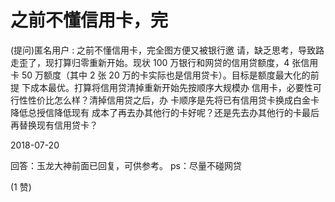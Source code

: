 # 之前不懂信用卡，完

(提问)匿名用户 : 之前不懂信用卡，完全图方便又被银行邀 请，缺乏思考，导致路走歪了，现打算归零重新开始。现状 100 万银行和网贷的信用贷额度，4 张信用卡 50 万额度（其中 2 张 20 万的卡实际也是信用贷卡）。目标是额度最大化的前提 下成本最优。打算将信用贷清掉重新开始先按顺序大规模办 信用卡，必要性可行性性价比怎么样？清掉信用贷之后，办 卡顺序是先将已有信用贷卡换成白金卡降低总授信降低现有 成本了再去办其他行的卡好呢？还是先去办其他行的卡最后 再替换现有信用贷卡？

2018-07-20

回答：玉龙大神前面已回复，可供参考。 ps：尽量不碰网贷

(1 赞)